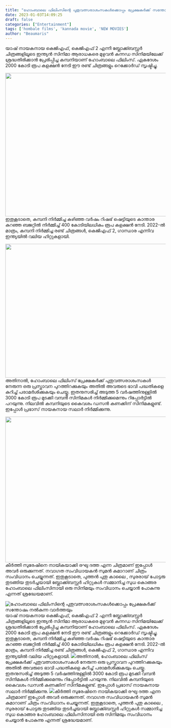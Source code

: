 ```yaml
---
title: "ഹോംബാലെ ഫിലിംസിന്റെ പുതുവത്സരാശംസകൾക്കൊപ്പം പ്രേക്ഷകർക്ക് സന്തോഷം നൽകുന്ന വാർത്തയും"
date: 2023-01-03T14:09:25
draft: false
categories: ["Entertainment"]
tags: ['hombale films', 'kannada movie', 'NEW MOVIES']
author: "Beaumaris"
---
```


യാഷ് നായകനായ കെജിഎഫ്, കെജിഎഫ് 2 എന്നീ ബ്ലോക്ക്ബസ്റ്റർ ചിത്രങ്ങളിലൂടെ ഇന്ത്യൻ സിനിമാ ആരാധകരെ മുഴുവൻ കന്നഡ സിനിമയിലേക്ക് ശ്രദ്ധതിരിക്കാൻ പ്രേരിപ്പിച്ച കമ്പനിയാണ് ഹോംബാലെ ഫിലിംസ്. ഏകദേശം 2000 കോടി രൂപ കളക്ഷൻ നേടി ഈ രണ്ട് ചിത്രങ്ങളും റെക്കോർഡ് സൃഷ്ടിച്ചു.

<img class="size-large wp-image-377140 aligncenter" src="https://cdn.boolokam.com/articles/2023/01/DQFFG-1024x576.jpg" alt="" width="800" height="450" />ഇതുകൂടാതെ, കമ്പനി നിർമ്മിച്ച കഴിഞ്ഞ വർഷം റിഷഭ് ഷെട്ടിയുടെ കാന്താര കുറഞ്ഞ ബജറ്റിൽ നിർമ്മിച്ച് 400 കോടിയിലധികം രൂപ കളക്ഷൻ നേടി. 2022-ൽ മാത്രം, കമ്പനി നിർമ്മിച്ച രണ്ട് ചിത്രങ്ങൾ, കെജിഎഫ് 2, ഗാന്ധാര എന്നിവ ഇന്ത്യയിൽ വലിയ ഹിറ്റുകളായി.

<img class="size-large wp-image-377141 aligncenter" src="https://cdn.boolokam.com/articles/2023/01/DQDD-1024x538.jpg" alt="" width="800" height="420" />അതിനാൽ, ഹോംബാലെ ഫിലിംസ് പ്രേക്ഷകർക്ക് പുതുവത്സരാശംസകൾ നേരുന്ന ഒരു പ്രസ്താവന പുറത്തിറക്കുകയും അതിൽ അവരുടെ ഭാവി പദ്ധതികളെ കുറിച്ച് പരാമർശിക്കുകയും ചെയ്തു. ഇതനുസരിച്ച് അടുത്ത 5 വർഷത്തിനുള്ളിൽ 3000 കോടി രൂപ മുടക്കി വമ്പൻ സിനിമകൾ നിർമ്മിക്കുമെന്നും റിപ്പോർട്ടിൽ പറയുന്നു. നിലവിൽ കമ്പനിയുടെ കൈവശം ഡസൻ കണക്കിന് സിനിമകളുണ്ട്. ഇപ്പോൾ പ്രഭാസ് നായകനായ സലാർ നിർമ്മിക്കുന്നു.

<img class="size-full wp-image-377142 aligncenter" src="https://cdn.boolokam.com/articles/2023/01/DFFFFF.webp" alt="" width="800" height="457" />കീർത്തി സുരേഷിനെ നായികയാക്കി രഘു ദത്ത എന്ന ചിത്രമാണ് ഇപ്പോൾ അവർ ഒരുക്കുന്നത്. നവാഗത സംവിധായകൻ സുമൻ കുമാറാണ് ചിത്രം സംവിധാനം ചെയ്യുന്നത്. ഇതുകൂടാതെ, പുത്തൻ പുതു കാലൈ , സുരരായ് പോട്ടരു തുടങ്ങിയ തുടർച്ചയായി ബ്ലോക്ക്ബസ്റ്റർ ഹിറ്റുകൾ സമ്മാനിച്ച സുധ കൊങ്ങര ഹോംബാലെ ഫിലിംസിനായി ഒരു സിനിമയും സംവിധാനം ചെയ്യാൻ പോകുന്നു എന്നത് ശ്രദ്ധേയമാണ്.


![ഹോംബാലെ ഫിലിംസിന്റെ പുതുവത്സരാശംസകൾക്കൊപ്പം പ്രേക്ഷകർക്ക് സന്തോഷം നൽകുന്ന വാർത്തയും](https://cdn.boolokam.com/articles/2023/01/DQFFG-1024x576.jpg)യാഷ് നായകനായ കെജിഎഫ്, കെജിഎഫ് 2 എന്നീ ബ്ലോക്ക്ബസ്റ്റർ ചിത്രങ്ങളിലൂടെ ഇന്ത്യൻ സിനിമാ ആരാധകരെ മുഴുവൻ കന്നഡ സിനിമയിലേക്ക് ശ്രദ്ധതിരിക്കാൻ പ്രേരിപ്പിച്ച കമ്പനിയാണ് ഹോംബാലെ ഫിലിംസ്. ഏകദേശം 2000 കോടി രൂപ കളക്ഷൻ നേടി ഈ രണ്ട് ചിത്രങ്ങളും റെക്കോർഡ് സൃഷ്ടിച്ചു. ഇതുകൂടാതെ, കമ്പനി നിർമ്മിച്ച കഴിഞ്ഞ വർഷം റിഷഭ് ഷെട്ടിയുടെ കാന്താര കുറഞ്ഞ ബജറ്റിൽ നിർമ്മിച്ച് 400 കോടിയിലധികം രൂപ കളക്ഷൻ നേടി. 2022-ൽ മാത്രം, കമ്പനി നിർമ്മിച്ച രണ്ട് ചിത്രങ്ങൾ, കെജിഎഫ് 2, ഗാന്ധാര എന്നിവ ഇന്ത്യയിൽ വലിയ ഹിറ്റുകളായി. ![](https://cdn.boolokam.com/articles/2023/01/DQDD-1024x538.jpg)അതിനാൽ, ഹോംബാലെ ഫിലിംസ് പ്രേക്ഷകർക്ക് പുതുവത്സരാശംസകൾ നേരുന്ന ഒരു പ്രസ്താവന പുറത്തിറക്കുകയും അതിൽ അവരുടെ ഭാവി പദ്ധതികളെ കുറിച്ച് പരാമർശിക്കുകയും ചെയ്തു. ഇതനുസരിച്ച് അടുത്ത 5 വർഷത്തിനുള്ളിൽ 3000 കോടി രൂപ മുടക്കി വമ്പൻ സിനിമകൾ നിർമ്മിക്കുമെന്നും റിപ്പോർട്ടിൽ പറയുന്നു. നിലവിൽ കമ്പനിയുടെ കൈവശം ഡസൻ കണക്കിന് സിനിമകളുണ്ട്. ഇപ്പോൾ പ്രഭാസ് നായകനായ സലാർ നിർമ്മിക്കുന്നു. ![](https://cdn.boolokam.com/articles/2023/01/DFFFFF.webp)കീർത്തി സുരേഷിനെ നായികയാക്കി രഘു ദത്ത എന്ന ചിത്രമാണ് ഇപ്പോൾ അവർ ഒരുക്കുന്നത്. നവാഗത സംവിധായകൻ സുമൻ കുമാറാണ് ചിത്രം സംവിധാനം ചെയ്യുന്നത്. ഇതുകൂടാതെ, പുത്തൻ പുതു കാലൈ , സുരരായ് പോട്ടരു തുടങ്ങിയ തുടർച്ചയായി ബ്ലോക്ക്ബസ്റ്റർ ഹിറ്റുകൾ സമ്മാനിച്ച സുധ കൊങ്ങര ഹോംബാലെ ഫിലിംസിനായി ഒരു സിനിമയും സംവിധാനം ചെയ്യാൻ പോകുന്നു എന്നത് ശ്രദ്ധേയമാണ്.
